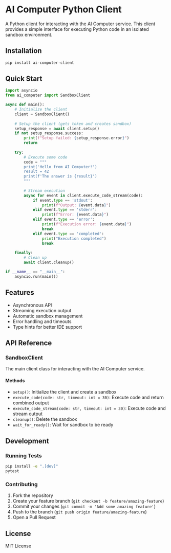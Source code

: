 # AI Computer Python Client

A Python client for interacting with the AI Computer service. This client provides a simple interface for executing Python code in an isolated sandbox environment.

## Installation

```bash
pip install ai-computer-client
```

## Quick Start

```python
import asyncio
from ai_computer import SandboxClient

async def main():
    # Initialize the client
    client = SandboxClient()
    
    # Setup the client (gets token and creates sandbox)
    setup_response = await client.setup()
    if not setup_response.success:
        print(f"Setup failed: {setup_response.error}")
        return
        
    try:
        # Execute some code
        code = """
        print('Hello from AI Computer!')
        result = 42
        print(f'The answer is {result}')
        """
        
        # Stream execution
        async for event in client.execute_code_stream(code):
            if event.type == 'stdout':
                print(f"Output: {event.data}")
            elif event.type == 'stderr':
                print(f"Error: {event.data}")
            elif event.type == 'error':
                print(f"Execution error: {event.data}")
                break
            elif event.type == 'completed':
                print("Execution completed")
                break
    
    finally:
        # Clean up
        await client.cleanup()

if __name__ == "__main__":
    asyncio.run(main())
```

## Features

- Asynchronous API
- Streaming execution output
- Automatic sandbox management
- Error handling and timeouts
- Type hints for better IDE support

## API Reference

### SandboxClient

The main client class for interacting with the AI Computer service.

#### Methods

- `setup()`: Initialize the client and create a sandbox
- `execute_code(code: str, timeout: int = 30)`: Execute code and return combined output
- `execute_code_stream(code: str, timeout: int = 30)`: Execute code and stream output
- `cleanup()`: Delete the sandbox
- `wait_for_ready()`: Wait for sandbox to be ready

## Development

### Running Tests

```bash
pip install -e ".[dev]"
pytest
```

### Contributing

1. Fork the repository
2. Create your feature branch (`git checkout -b feature/amazing-feature`)
3. Commit your changes (`git commit -m 'Add some amazing feature'`)
4. Push to the branch (`git push origin feature/amazing-feature`)
5. Open a Pull Request

## License

MIT License 